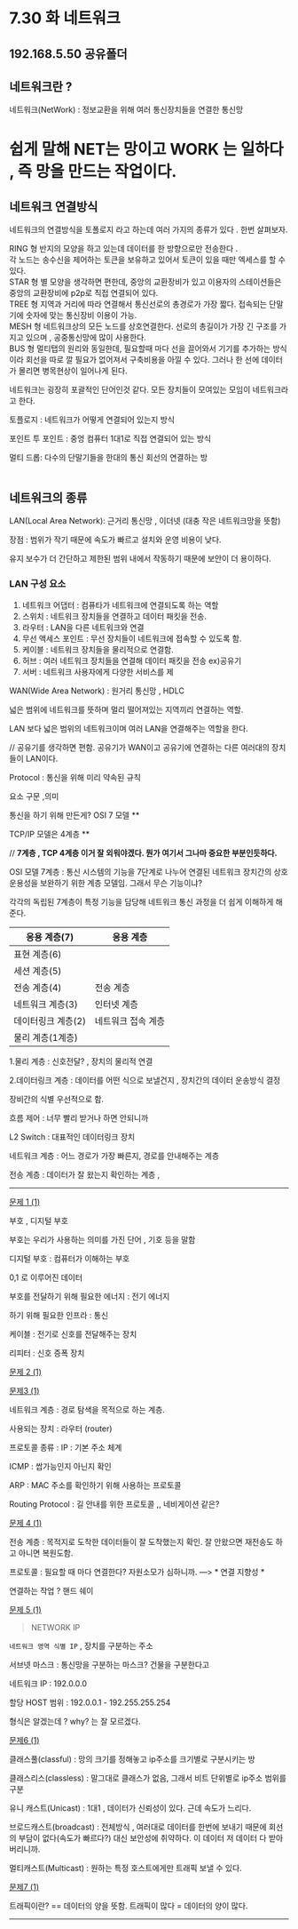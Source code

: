 # 7.30 화 네트워크

## 192.168.5.50 공유폴더

## 네트워크란 ?

네트워크(NetWork) : 정보교환을 위해 여러 통신장치들을 연결한 통신망

# 쉽게 말해 NET는 망이고 WORK 는 일하다 , 즉 망을 만드는 작업이다.

## 네트워크 연결방식

네트워크의 연결방식을 토폴로지 라고 하는데 여러 가지의 종류가 있다 . 한번 살펴보자.

RING 형 반지의 모양을 하고 있는데 데이터를 한 방향으로만 전송한다 . <br>
각 노드는 송수신을 제어하는 토큰을 보유하고 있어서 토큰이 있을 때만 엑세스를 할 수 있다. <br>
STAR 형 별 모양을 생각하면 편한데, 중앙의 교환장비가 있고 이용자의 스테이션들은 중앙의 교환장비에 p2p로 직접 연결되어 있다.  <br>
TREE 형 지역과 거리에 따라 연결해서 통신선로의 총경로가 가장 짧다. 접속되는 단말기에 숫자에 맞는 통신장비 이용이 가능.  <br>
MESH 형 네트워크상의 모든 노드를 상호연결한다. 선로의 총길이가 가장 긴 구조를 가지고 있으며 , 공중통신망에 많이 사용한다.  <br>
BUS 형 멀티탭의 원리와 동일한데, 필요할때 마다 선을 끌어와서 기기를 추가하는 방식이라 회선을 따로 깔 필요가 없어져서 구축비용을 아낄 수 있다. 그러나 한 선에 데이터가 몰리면 병목현상이 일어나게 된다. 

    
네트워크는 굉장히 포괄적인 단어인것 같다. 모든 장치들이 모여있는 모임이 네트워크라고 한다.

토플로지 : 네트워크가 어떻게 연결되어 있는지 방식

포인트 투 포인트 : 중엉 컴퓨터 1대1로 직접 연결되어 있는 방식

멀티 드롭: 다수의 단말기들을 한대의 통신 회선의 연결하는 방
<br>
<br>

## 네트워크의 종류

LAN(Local Area Network): 근거리 통신망  , 이더넷 (대충 작은 네트워크망을 뜻함)

장점 : 범위가 작기 때문에 속도가 빠르고 설치와 운영 비용이 낮다.

유지 보수가 더 간단하고 제한된 범위 내에서 작동하기 때문에 보안이 더 용이하다.
<br>
### LAN 구성 요소

1. 네트워크 어댑터 : 컴퓨타가 네트워크에 연결되도록 하는 역할
2. 스위치 : 네트워크 장치들을 연결하고 데이터 패킷을 전송.
3. 라우터 : LAN을 다른 네트워크와 연결
4. 무선 액세스 포인트 : 무선 장치들이 네트워크에 접속할 수 있도록 함.
5. 케이블 : 네트워크 장치들을 물리적으로 연결함.
6. 허브 : 여러 네트워크 장치들을 연결해 데이터 패킷을 전송 ex)공유기 
7. 서버 : 네트워크 사용자에게 다양한 서비스를 제

WAN(Wide Area Network) : 원거리 통신망 , HDLC 

넓은 범위에 네트워크를 뜻하며 멀리 떨어져있는 지역끼리 연결하는 역할.

LAN 보다 넓은 범위의 네트워크이며 여러 LAN을 연결해주는 역할을 한다.

// 공유기를 생각하면 편함. 공유기가 WAN이고 공유기에 연결하는 다른 여러대의 장치들이 LAN이다.

Protocol : 통신을 위해 미리 약속된 규칙

요소 구문 ,의미

통신을 하기 위해 만든게? OSI 7 모델 **

TCP/IP 모델은 4계층   **

// **7계층 , TCP 4계층 이거 잘 외워야겠다. 뭔가 여기서 그나마 중요한 부분인듯하다.**

OSI 모델 7계층 : 통신 시스템의 기능을 7단계로 나누어 연결된 네트워크 장치간의 상호 운용성을 보완하기 위한 계층 모델임. 그래서 무슨 기능이냐?

각각의 독립된 7계층이 특정 기능을 담당해 네트워크 통신 과정을 더 쉽게 이해하게 해준다.

| 응용 계층(7) | 응용 계층 |
| --- | --- |
| 표현 계층(6) |  |
| 세션 계층(5) |  |
| 전송 계층(4) | 전송 계층 |
| 네트워크 계층(3) | 인터넷 계층 |
| 데이터링크 계층(2) | 네트워크 접속 계층 |
| 물리 계층(1계층) |  |

1.물리 계층 : 신호전달? , 장치의 물리적 연결

2.데이터링크 계층 : 데이터를 어떤 식으로 보낼건지 , 장치간의 데이터 운송방식 결정

장비간의 식별 우선적으로 함.

흐름 제어 : 너무 빨리 받거나 하면 안되니까 

L2 Switch : 대표적인 데이터링크 장치

네트워크 계층 : 어느 경로가 가장 빠른지,  경로를 안내해주는 계층

전송 계층 : 데이터가 잘 왔는지 확인하는 계층 , 

---

[문제 1 (1)](https://www.notion.so/1-1-1403e59242b043bbb2aaf611376f0863?pvs=21)

부호 , 디지털 부호 

부호는 우리가 사용하는 의미를 가진 단어 , 기호 등을 말함

디지털 부호 : 컴퓨터가 이해하는 부호

0,1 로 이루어진 데이터

부호를 전달하기 위해 필요한 에너지 : 전기 에너지

하기 위해 필요한 인프라 : 통신

케이블 : 전기로 신호를 전달해주는 장치

리피터 : 신호 증폭 장치

[문제 2 (1)](https://www.notion.so/2-1-849be8ac58bc424c8ae3b0847b8ab4a1?pvs=21)

[문제3 (1)](https://www.notion.so/3-1-2956bd8b01564be2b101debde333e2ce?pvs=21)

네트워크 계층  :  경로 탐색을 목적으로 하는 계층.

사용되는 장치 : 라우터  (router)

프로토콜 종류 : IP : 기본 주소 체계

ICMP : 쌉가능인지 아닌지 확인 

ARP : MAC 주소를 확인하기 위해 사용하는 프로토콜

Routing Protocol : 길 안내를 위한 프로토콜 ,, 네비게이션 같은?

[문제 4 (1)](https://www.notion.so/4-1-54afe26554d84256be06491452951659?pvs=21)

전송 계층 : 목적지로 도착한 데이터들이 잘 도착했는지 확인. 잘 안왔으면 재전송도 하고 아니면 복원도함.

프로토콜 : 필요할 때 마다 연결한다? 자원소모가 심하니까. —> * 연결 지향성 *

연결하는 작업 ? 핸드 쉐이

[문제 5 (1)](https://www.notion.so/5-1-1f26333b9b4140b08f007a936c0f506e?pvs=21)

> NETWORK IP
> 

`네트워크 영역 식별 IP` , 장치를 구분하는 주소

서브넷 마스크 : 통신망을 구분하는 마스크? 건물을 구분한다고

네트워크 IP : 192.0.0.0

할당 HOST 범위 : 192.0.0.1 - 192.255.255.254

형식은 알겠는데 ? why? 는 잘 모르겠다.

[문제6 (1)](https://www.notion.so/6-1-77a4f67464a94d60a4521613b626c739?pvs=21)

클래스풀(classful) : 망의 크기를 정해놓고 ip주소를 크기별로 구분시키는 방

클래스리스(classless) : 말그대로 클래스가 없음, 그래서 비트 단위별로 ip주소 범위를 구분

유니 캐스트(Unicast) : 1대1 , 데이터가 신뢰성이 있다. 근데 속도가 느리다.

브로드캐스트(broadcast) : 전체방식 , 여러대로 데이터를 한번에 보내기 때문에 회선의 부담이 없다(속도가 빠르다?) 대신 보안성에 취약하다. 이 데이터 저 데이터 다 받아버리니까. 

멀티캐스트(Multicast) : 원하는 특정 호스트에게만 트래픽 보낼 수 있다.

[문제7 (1)](https://www.notion.so/7-1-2b16cfb01db94b65b57ce076dbd86c1e?pvs=21)

트래픽이란? == 데이터의 양을 뜻함. 트래픽이 많다 = 데이터의 양이 많다.

---
